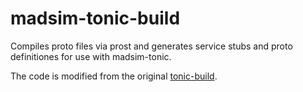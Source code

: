 # madsim-tonic-build

Compiles proto files via prost and generates service stubs and proto definitiones for use with madsim-tonic.

The code is modified from the original [tonic-build][].

[tonic-build]: https://github.com/hyperium/tonic/tree/master/tonic-build
